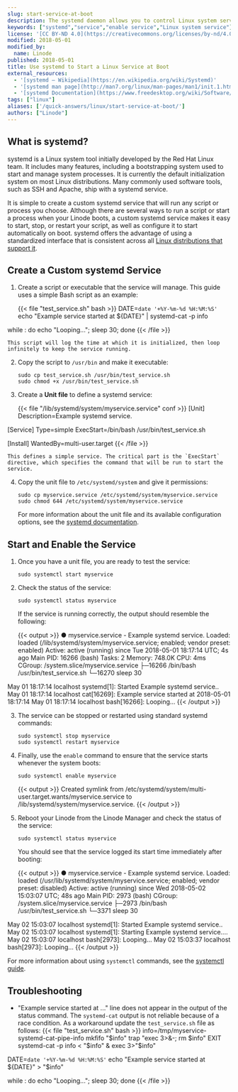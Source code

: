 ```yaml
---
slug: start-service-at-boot
description: The systemd daemon allows you to control Linux system services. This guide shows how to configure a custom systemd service and enable it to start at boot.
keywords: ["systemd","service","enable service","Linux system service"]
license: '[CC BY-ND 4.0](https://creativecommons.org/licenses/by-nd/4.0)'
modified: 2018-05-01
modified_by:
  name: Linode
published: 2018-05-01
title: Use systemd to Start a Linux Service at Boot
external_resources:
  - '[systemd – Wikipedia](https://en.wikipedia.org/wiki/Systemd)'
  - '[systemd man page](http://man7.org/linux/man-pages/man1/init.1.html)'
  - '[systemd Documentation](https://www.freedesktop.org/wiki/Software/systemd/)'
tags: ["linux"]
aliases: ['/quick-answers/linux/start-service-at-boot/']
authors: ["Linode"]
---
```


## What is systemd?

systemd is a Linux system tool initially developed by the Red Hat Linux team. It includes many features, including a bootstrapping system used to start and manage system processes. It is currently the default initialization system on most Linux distributions. Many commonly used software tools, such as SSH and Apache, ship with a systemd service.

It is simple to create a custom systemd service that will run any script or process you choose. Although there are several ways to run a script or start a process when your Linode boots, a custom systemd service makes it easy to start, stop, or restart your script, as well as configure it to start automatically on boot. systemd offers the advantage of using a standardized interface that is consistent across all [Linux distributions that support it](https://en.wikipedia.org/wiki/Systemd#Adoption).

## Create a Custom systemd Service

1.  Create a script or executable that the service will manage. This guide uses a simple Bash script as an example:

    {{< file "test_service.sh" bash >}}
DATE=`date '+%Y-%m-%d %H:%M:%S'`
echo "Example service started at ${DATE}" | systemd-cat -p info

while :
do
echo "Looping...";
sleep 30;
done
{{< /file >}}

    This script will log the time at which it is initialized, then loop infinitely to keep the service running.

2.  Copy the script to `/usr/bin` and make it executable:

        sudo cp test_service.sh /usr/bin/test_service.sh
        sudo chmod +x /usr/bin/test_service.sh

3.  Create a **Unit file** to define a systemd service:

    {{< file "/lib/systemd/system/myservice.service" conf >}}
[Unit]
Description=Example systemd service.

[Service]
Type=simple
ExecStart=/bin/bash /usr/bin/test_service.sh

[Install]
WantedBy=multi-user.target
{{< /file >}}

    This defines a simple service. The critical part is the `ExecStart` directive, which specifies the command that will be run to start the service.

4.  Copy the unit file to `/etc/systemd/system` and give it permissions:

        sudo cp myservice.service /etc/systemd/system/myservice.service
        sudo chmod 644 /etc/systemd/system/myservice.service

    For more information about the unit file and its available configuration options, see the [systemd documentation](https://www.freedesktop.org/wiki/Software/systemd/).

## Start and Enable the Service

1.  Once you have a unit file, you are ready to test the service:

        sudo systemctl start myservice


2.  Check the status of the service:

        sudo systemctl status myservice

    If the service is running correctly, the output should resemble the following:

    {{< output >}}
● myservice.service - Example systemd service.
   Loaded: loaded (/lib/systemd/system/myservice.service; enabled; vendor preset: enabled)
   Active: active (running) since Tue 2018-05-01 18:17:14 UTC; 4s ago
 Main PID: 16266 (bash)
    Tasks: 2
   Memory: 748.0K
      CPU: 4ms
   CGroup: /system.slice/myservice.service
           ├─16266 /bin/bash /usr/bin/test_service.sh
           └─16270 sleep 30

May 01 18:17:14 localhost systemd[1]: Started Example systemd service..
May 01 18:17:14 localhost cat[16269]: Example service started at 2018-05-01 18:17:14
May 01 18:17:14 localhost bash[16266]: Looping...
{{< /output >}}

3.  The service can be stopped or restarted using standard systemd commands:

        sudo systemctl stop myservice
        sudo systemctl restart myservice

4.  Finally, use the `enable` command to ensure that the service starts whenever the system boots:

        sudo systemctl enable myservice

    {{< output >}}
Created symlink from /etc/systemd/system/multi-user.target.wants/myservice.service to /lib/systemd/system/myservice.service.
{{< /output >}}

5.  Reboot your Linode from the Linode Manager and check the status of the service:

        sudo systemctl status myservice

    You should see that the service logged its start time immediately after booting:

    {{< output >}}
● myservice.service - Example systemd service.
   Loaded: loaded (/usr/lib/systemd/system/myservice.service; enabled; vendor preset: disabled)
   Active: active (running) since Wed 2018-05-02 15:03:07 UTC; 48s ago
 Main PID: 2973 (bash)
   CGroup: /system.slice/myservice.service
           ├─2973 /bin/bash /usr/bin/test_service.sh
           └─3371 sleep 30

May 02 15:03:07 localhost systemd[1]: Started Example systemd service..
May 02 15:03:07 localhost systemd[1]: Starting Example systemd service....
May 02 15:03:07 localhost bash[2973]: Looping...
May 02 15:03:37 localhost bash[2973]: Looping...
{{< /output >}}

For more information about using `systemctl` commands, see the [systemctl guide](/docs/guides/introduction-to-systemctl).


## Troubleshooting

- "Example service started at ..." line does not appear in the output of the status command. The `systemd-cat` output is not reliable because of a race condition. As a workaround update the `test_service.sh` file as follows:
{{< file "test_service.sh" bash >}}
info=/tmp/myservice-systemd-cat-pipe-info
mkfifo "$info"
trap "exec 3>&-; rm $info" EXIT
systemd-cat -p info < "$info" &
exec 3>"$info"

DATE=`date '+%Y-%m-%d %H:%M:%S'`
echo "Example service started at ${DATE}" > "$info"

while :
do
echo "Looping...";
sleep 30;
done
{{< /file >}}  
